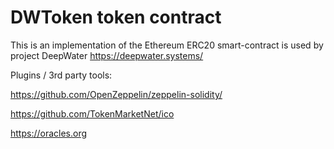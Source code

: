 # DWToken token contract
This is an implementation of the Ethereum ERC20 smart-contract is used by project DeepWater
https://deepwater.systems/

Plugins / 3rd party tools:

https://github.com/OpenZeppelin/zeppelin-solidity/

https://github.com/TokenMarketNet/ico

https://oracles.org
